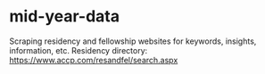 # mid-year-data

Scraping residency and fellowship websites for keywords, insights, information, etc.
Residency directory: https://www.accp.com/resandfel/search.aspx
